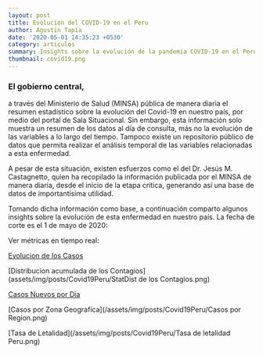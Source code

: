 ```yaml
---
layout: post
title: Evolucion del COVID-19 en el Peru
author: Agustin Tapia
date: '2020-05-01 14:35:23 +0530'
category: articulos
summary: Insights sobre la evolución de la pandemia COVID-19 en el Peru
thumbnail: covid19.png
---
```


### El gobierno central, 

a través del Ministerio de Salud (MINSA) pública de manera diaria el resumen estadístico sobre la evolución del Covid-19 en nuestro país, por medio del portal de Sala Situacional. Sin embargo, esta información solo muestra un resumen de los datos al día de consulta, más no la evolución de las variables a lo largo del tiempo. Tampoco existe un repositorio público de datos que permita realizar el análisis temporal de las variables relacionadas a esta enfermedad.

A pesar de esta situación, existen esfuerzos como el del Dr. Jesús M. Castagnetto, quien ha recopilado la información publicada por el MINSA de manera diaria, desde el inicio de la etapa crítica, generando así una base de datos de importantísima utilidad.

Tomando dicha información como base, a continuación comparto algunos insights sobre la evolución de esta enfermedad en nuestro país. La fecha de corte es el 1 de mayo de 2020:

Ver métricas en tiempo real:

[Evolucion de los Casos](/assets/img/posts/Covid19Peru/evolucion-de-casos.html)

[Distribucion acumulada de los Contagios](assets/img/posts/Covid19Peru/StatDist de los Contagios.png)

[Casos Nuevos por Dia](/assets/img/posts/Covid19Peru/casos-por-dia.html)

[Casos por Zona Geografica](/assets/img/posts/Covid19Peru/Casos por Region.png)

[Tasa de Letalidad](/assets/img/posts/Covid19Peru/Tasa de letalidad Peru.png)


